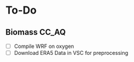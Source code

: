 # To-Do

## Biomass CC_AQ

- [ ] Compile WRF on oxygen
- [ ] Download ERA5 Data in VSC for preprocessing
